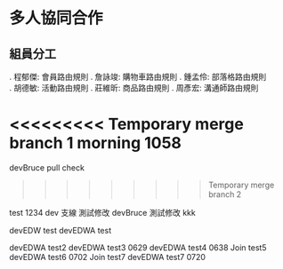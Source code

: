 # 多人協同合作

## 組員分工

. 程郁傑: 會員路由規則
. 詹詠竣: 購物車路由規則
. 鍾孟伶: 部落格路由規則  
. 胡德敏: 活動路由規則
. 莊維昕: 商品路由規則
. 周彥宏: 溝通師路由規則

<<<<<<<<< Temporary merge branch 1
morning 1058
=========

devBruce pull check

> > > > > > > > > Temporary merge branch 2

test
1234
dev 支線 測試修改
devBruce 測試修改
kkk

devEDW test
devEDWA test

devEDWA test2
devEDWA test3 0629
devEDWA test4 0638
Join test5
devEDWA test6 0702
Join test7
devEDWA test7 0720
